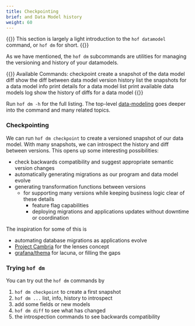 ```yaml
---
title: Checkpointing
brief: and Data Model history
weight: 60
---
```


{{<lead>}}
This section is largely a light introduction to the `hof datamodel` command, or `hof dm` for short.
{{</lead>}}

As we have mentioned, the `hof dm` subcommands are utilities for managing the versioning and history of your datamodels.

{{<codeInner lang="sh">}}
Available Commands:
  checkpoint  create a snapshot of the data model
  diff        show the diff between data model version
  history     list the snapshots for a data model
  info        print details for a data model
  list        print available data models
  log         show the history of diffs for a data model
{{</codeInner>}}

Run `hof dm -h` for the full listing.
The top-level [data-modeling](/reference/hof-datamodel) goes deeper into
the command and many related topics.

### Checkpointing

We can run `hof dm checkpoint` to create
a versioned snapshot of our data model.
With many snapshots, we can introspect
the history and diff between versions.
This opens up some interesting possibilities:

- check backwards compatibility and suggest appropriate semantic version changes
- automatically generating migrations as our program and data model evolve
- generating transformation functions between versions
    - for supporting many versions while keeping business logic clear of these details
		- feature flag capabilities
		- deploying migrations and applications updates without downtime or coordination

The inspiration for some of this is

- automating database migrations as applications evolve
- [Project Cambria](https://www.inkandswitch.com/cambria/) for the lenses concept
- [grafana/thema](https://github.com/grafana/thema) for lacuna, or filling the gaps


### Trying `hof dm`

You can try out the `hof dm` commands by

1. `hof dm checkpoint` to create a first snapshot
2. `hof dm ...` list, info, history to introspect
3. add some fields or new models
4. `hof dm diff` to see what has changed
5. the introspection commands to see backwards compatibility


